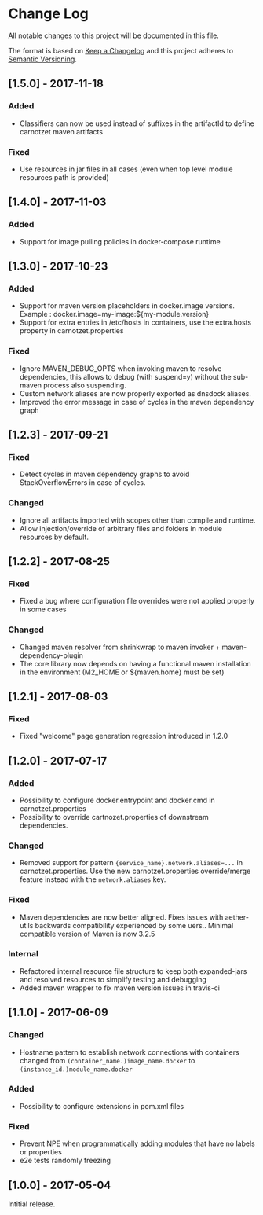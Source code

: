 # Change Log
All notable changes to this project will be documented in this file.

The format is based on [Keep a Changelog](http://keepachangelog.com/)
and this project adheres to [Semantic Versioning](http://semver.org/).

## [1.5.0] - 2017-11-18
### Added
- Classifiers can now be used instead of suffixes in the artifactId to define carnotzet maven artifacts
### Fixed
- Use resources in jar files in all cases (even when top level module resources path is provided)
## [1.4.0] - 2017-11-03
### Added
- Support for image pulling policies in docker-compose runtime
## [1.3.0] - 2017-10-23
### Added
- Support for maven version placeholders in docker.image versions. Example : docker.image=my-image:${my-module.version}
- Support for extra entries in /etc/hosts in containers, use the extra.hosts property in carnotzet.properties
### Fixed
- Ignore MAVEN_DEBUG_OPTS when invoking maven to resolve dependencies, this allows to debug (with suspend=y) 
without the sub-maven process also suspending.
- Custom network aliases are now properly exported as dnsdock aliases.
- Improved the error message in case of cycles in the maven dependency graph
## [1.2.3] - 2017-09-21
### Fixed
- Detect cycles in maven dependency graphs to avoid StackOverflowErrors in case of cycles.
### Changed
- Ignore all artifacts imported with scopes other than compile and runtime.
- Allow injection/override of arbitrary files and folders in module resources by default.
## [1.2.2] - 2017-08-25
### Fixed
- Fixed a bug where configuration file overrides were not applied properly in some cases
### Changed
- Changed maven resolver from shrinkwrap to maven invoker + maven-dependency-plugin
- The core library now depends on having a functional maven installation in the environment (M2_HOME or ${maven.home} must be set)
## [1.2.1] - 2017-08-03
### Fixed
- Fixed "welcome" page generation regression introduced in 1.2.0
## [1.2.0] - 2017-07-17
### Added
- Possibility to configure docker.entrypoint and docker.cmd in carnotzet.properties
- Possibility to override cartnozet.properties of downstream dependencies.
### Changed
- Removed support for pattern `{service_name}.network.aliases=...` in carnotzet.properties. Use the new carnotzet.properties override/merge feature instead with the `network.aliases` key.
### Fixed
- Maven dependencies are now better aligned. Fixes issues with aether-utils backwards compatibility experienced by some uers.. Minimal compatible version of Maven is now 3.2.5 
### Internal
- Refactored internal resource file structure to keep both expanded-jars and resolved resources to simplify testing and debugging
- Added maven wrapper to fix maven version issues in travis-ci
## [1.1.0] - 2017-06-09
### Changed
- Hostname pattern to establish network connections with containers changed from `(container_name.)image_name.docker` to `(instance_id.)module_name.docker`
### Added
- Possibility to configure extensions in pom.xml files
### Fixed
- Prevent NPE when programmatically adding modules that have no labels or properties
- e2e tests randomly freezing
## [1.0.0] - 2017-05-04

Intitial release. 
